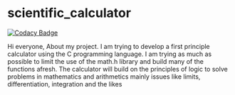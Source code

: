 # scientific_calculator

[![Codacy Badge](https://api.codacy.com/project/badge/Grade/866bd76808074c5a98eab4694bf3d682)](https://app.codacy.com/manual/99002611/SCIENTIFIC-CALCULATOR-fx-100MS?utm_source=github.com&utm_medium=referral&utm_content=99002611/SCIENTIFIC-CALCULATOR-fx-100MS&utm_campaign=Badge_Grade_Dashboard)

Hi everyone,
   About my project. I am trying to develop a first principle calculator using the C programming language. 
   I am trying as much as possible  to limit the use of the math.h library and build many of the functions afresh. 
   The calculator will build on the principles of logic to solve problems in mathematics and arithmetics mainly issues like limits, differentiation, integration and the likes
   
  
